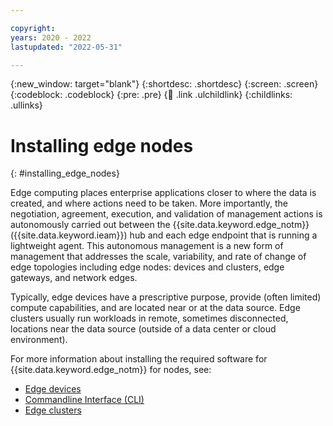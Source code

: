 ```yaml
---

copyright:
years: 2020 - 2022
lastupdated: "2022-05-31"

---
```


{:new_window: target="blank"}
{:shortdesc: .shortdesc}
{:screen: .screen}
{:codeblock: .codeblock}
{:pre: .pre}
{:child: .link .ulchildlink}
{:childlinks: .ullinks}

# Installing edge nodes
{: #installing_edge_nodes}

Edge computing places enterprise applications closer to where the data is created, and where actions need to be taken. More importantly, the negotiation, agreement, execution, and validation of management actions is autonomously carried out between the {{site.data.keyword.edge_notm}} ({{site.data.keyword.ieam}}) hub and each edge endpoint that is running a lightweight agent. This autonomous management is a new form of management that addresses the scale, variability, and rate of change of edge topologies including edge nodes: devices and clusters, edge gateways, and network edges.

Typically, edge devices have a prescriptive purpose, provide (often limited) compute capabilities, and are located near or at the data source. Edge clusters usually run workloads in remote, sometimes disconnected, locations near the data source (outside of a data center or cloud environment).

For more information about installing the required software for {{site.data.keyword.edge_notm}} for nodes, see:

* [Edge devices](../installing/edge_devices.md)
* [Commandline Interface (CLI)](../cli/hzn_cli.md)
* [Edge clusters](../installing/edge_clusters.md)
